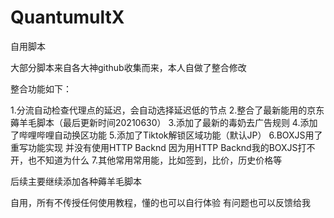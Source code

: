 # QuantumultX
自用脚本

大部分脚本来自各大神github收集而来，本人自做了整合修改

整合功能如下：

1.分流自动检查代理点的延迟，会自动选择延迟低的节点
2.整合了最新能用的京东薅羊毛脚本（最后更新时间20210630）
3.添加了最新的毒奶去广告规则
4.添加了哔哩哔哩自动换区功能
5.添加了Tiktok解锁区域功能（默认JP）
6.BOXJS用了重写功能实现  并没有使用HTTP Backnd 因为用HTTP Backnd我的BOXJS打不开，也不知道为什么
7.其他常用常用能，比如签到，比价，历史价格等

后续主要继续添加各种薅羊毛脚本


自用，所有不传授任何使用教程，懂的也可以自行体验 有问题也可以反馈给我
